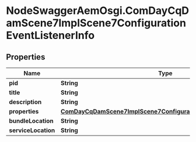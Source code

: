 # NodeSwaggerAemOsgi.ComDayCqDamScene7ImplScene7ConfigurationEventListenerInfo

## Properties

Name | Type | Description | Notes
------------ | ------------- | ------------- | -------------
**pid** | **String** |  | [optional] 
**title** | **String** |  | [optional] 
**description** | **String** |  | [optional] 
**properties** | [**ComDayCqDamScene7ImplScene7ConfigurationEventListenerProperties**](ComDayCqDamScene7ImplScene7ConfigurationEventListenerProperties.md) |  | [optional] 
**bundleLocation** | **String** |  | [optional] 
**serviceLocation** | **String** |  | [optional] 


